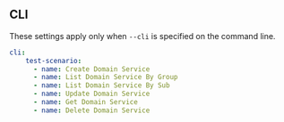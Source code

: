 ## CLI

These settings apply only when `--cli` is specified on the command line.

``` yaml $(cli)
cli:
    test-scenario:
      - name: Create Domain Service
      - name: List Domain Service By Group
      - name: List Domain Service By Sub
      - name: Update Domain Service
      - name: Get Domain Service
      - name: Delete Domain Service
```